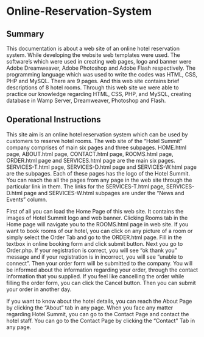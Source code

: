 # Online-Reservation-System

## Summary

This documentation is about a web site of an online hotel reservation system. While developing the website web templates were used. The software’s which were used in creating web pages, logo and banner were Adobe Dreamweaver, Adobe Photoshop and Adobe Flash respectively. The programming language which was used to write the codes was HTML, CSS, PHP and MySQL. There are 9 pages. And this web site contains brief descriptions of 8 hotel rooms. Through this web site we were able to practice our knowledge regarding HTML, CSS, PHP, and MySQL, creating database in Wamp Server, Dreamweaver, Photoshop and Flash.

## Operational Instructions

This site aim is an online hotel reservation system which can be used by customers to reserve hotel rooms. The web site of the “Hotel Summit” company comprises of main six pages and three subpages. HOME.html page, ABOUT.html page, CONTACT.html page, ROOMS.html page, ORDER.html page and SERVICES.html page are the main six pages. SERVICES-T.html page, SERVICES-D.html page and SERVICES-W.html page are the subpages. Each of these pages has the logo of the Hotel Summit. You can reach the all the pages from any page in the web site through the particular link in them. The links for the SERVICES-T.html page, SERVICES-D.html page and SERVICES-W.html subpages are under the “News and Events” column.

First of all you can load the Home Page of this web site. It contains the images of Hotel Summit logo and web banner. Clicking Rooms tab in the Home page will navigate you to the ROOMS.html page in web site. If you want to book rooms of our hotel, you can click on any picture of a room or simply select the Order Tab and go to the ORDER.html page. Fill in the textbox in online booking form and click submit button. Next you go to Order.php. If your registration is correct, you will see “ok thank you” message and if your registration is in incorrect, you will see “unable to connect”. Then your order form will be submitted to the company. You will be informed about the information regarding your order, through the contact information that you supplied. If you feel like cancelling the order while filling the order form, you can click the Cancel button. Then you can submit your order in another day.

If you want to know about the hotel details, you can reach the About Page by clicking the “About” tab in any page.
When you face any matter regarding Hotel Summit, you can go to the Contact Page and contact the hotel staff. You can go to the Contact Page by clicking the “Contact" Tab in any page.

